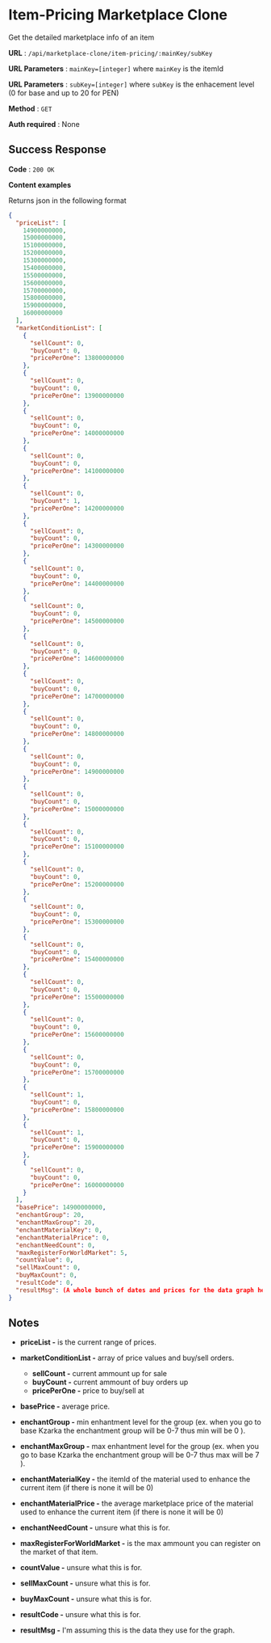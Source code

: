 # Item-Pricing Marketplace Clone

Get the detailed marketplace info of an item

**URL** : `/api/marketplace-clone/item-pricing/:mainKey/subKey`

**URL Parameters** : `mainKey=[integer]` where `mainKey` is the itemId

**URL Parameters** : `subKey=[integer]` where `subKey` is the enhacement level (0 for base and up to 20 for PEN)

**Method** : `GET`

**Auth required** : None

## Success Response

**Code** : `200 OK`

**Content examples**

Returns json in the following format

```json
{
  "priceList": [
    14900000000,
    15000000000,
    15100000000,
    15200000000,
    15300000000,
    15400000000,
    15500000000,
    15600000000,
    15700000000,
    15800000000,
    15900000000,
    16000000000
  ],
  "marketConditionList": [
    {
      "sellCount": 0,
      "buyCount": 0,
      "pricePerOne": 13800000000
    },
    {
      "sellCount": 0,
      "buyCount": 0,
      "pricePerOne": 13900000000
    },
    {
      "sellCount": 0,
      "buyCount": 0,
      "pricePerOne": 14000000000
    },
    {
      "sellCount": 0,
      "buyCount": 0,
      "pricePerOne": 14100000000
    },
    {
      "sellCount": 0,
      "buyCount": 1,
      "pricePerOne": 14200000000
    },
    {
      "sellCount": 0,
      "buyCount": 0,
      "pricePerOne": 14300000000
    },
    {
      "sellCount": 0,
      "buyCount": 0,
      "pricePerOne": 14400000000
    },
    {
      "sellCount": 0,
      "buyCount": 0,
      "pricePerOne": 14500000000
    },
    {
      "sellCount": 0,
      "buyCount": 0,
      "pricePerOne": 14600000000
    },
    {
      "sellCount": 0,
      "buyCount": 0,
      "pricePerOne": 14700000000
    },
    {
      "sellCount": 0,
      "buyCount": 0,
      "pricePerOne": 14800000000
    },
    {
      "sellCount": 0,
      "buyCount": 0,
      "pricePerOne": 14900000000
    },
    {
      "sellCount": 0,
      "buyCount": 0,
      "pricePerOne": 15000000000
    },
    {
      "sellCount": 0,
      "buyCount": 0,
      "pricePerOne": 15100000000
    },
    {
      "sellCount": 0,
      "buyCount": 0,
      "pricePerOne": 15200000000
    },
    {
      "sellCount": 0,
      "buyCount": 0,
      "pricePerOne": 15300000000
    },
    {
      "sellCount": 0,
      "buyCount": 0,
      "pricePerOne": 15400000000
    },
    {
      "sellCount": 0,
      "buyCount": 0,
      "pricePerOne": 15500000000
    },
    {
      "sellCount": 0,
      "buyCount": 0,
      "pricePerOne": 15600000000
    },
    {
      "sellCount": 0,
      "buyCount": 0,
      "pricePerOne": 15700000000
    },
    {
      "sellCount": 1,
      "buyCount": 0,
      "pricePerOne": 15800000000
    },
    {
      "sellCount": 1,
      "buyCount": 0,
      "pricePerOne": 15900000000
    },
    {
      "sellCount": 0,
      "buyCount": 0,
      "pricePerOne": 16000000000
    }
  ],
  "basePrice": 14900000000,
  "enchantGroup": 20,
  "enchantMaxGroup": 20,
  "enchantMaterialKey": 0,
  "enchantMaterialPrice": 0,
  "enchantNeedCount": 0,
  "maxRegisterForWorldMarket": 5,
  "countValue": 0,
  "sellMaxCount": 0,
  "buyMaxCount": 0,
  "resultCode": 0,
  "resultMsg": (A whole bunch of dates and prices for the data graph here)
}
```

## Notes

- **priceList -** is the current range of prices.

- **marketConditionList -** array of price values and buy/sell orders.

  - **sellCount -** current ammount up for sale
  - **buyCount -** current ammount of buy orders up
  - **pricePerOne -** price to buy/sell at

- **basePrice -** average price.

- **enchantGroup -** min enhantment level for the group (ex. when you go to base Kzarka the enchantment group will be 0-7 thus min will be 0 ).

- **enchantMaxGroup -** max enhantment level for the group (ex. when you go to base Kzarka the enchantment group will be 0-7 thus max will be 7 ).

- **enchantMaterialKey -** the itemId of the material used to enhance the current item (if there is none it will be 0)

- **enchantMaterialPrice -** the average marketplace price of the material used to enhance the current item (if there is none it will be 0)

- **enchantNeedCount -** unsure what this is for.

- **maxRegisterForWorldMarket -** is the max ammount you can register on the market of that item.

- **countValue -** unsure what this is for.

- **sellMaxCount -** unsure what this is for.

- **buyMaxCount -** unsure what this is for.

- **resultCode -** unsure what this is for.

- **resultMsg -** I'm assuming this is the data they use for the graph.
